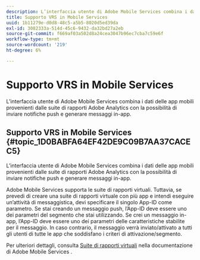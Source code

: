 ```yaml
---
description: L’interfaccia utente di Adobe Mobile Services combina i dati delle app mobili provenienti dalle suite di rapporti Adobe Analytics con la possibilità di inviare notifiche push e generare messaggi in-app.
title: Supporto VRS in Mobile Services
uuid: 1b11279e-d0d8-48c5-a5b5-8020d5ed39da
exl-id: 3082333a-514d-45c6-9432-da32bd27a2eb
source-git-commit: f669af03a502d8a24cea3047b96ec7cba7c59e6f
workflow-type: tm+mt
source-wordcount: '219'
ht-degree: 6%

---
```


# Supporto VRS in Mobile Services

L’interfaccia utente di Adobe Mobile Services combina i dati delle app mobili provenienti dalle suite di rapporti Adobe Analytics con la possibilità di inviare notifiche push e generare messaggi in-app.

## Supporto VRS in Mobile Services {#topic_1D0BABFA64EF42DE9C09B7AA37CACEC5}

L’interfaccia utente di Adobe Mobile Services combina i dati delle app mobili provenienti dalle suite di rapporti Adobe Analytics con la possibilità di inviare notifiche push e generare messaggi in-app.

Adobe Mobile Services supporta le suite di rapporti virtuali. Tuttavia, se prevedi di creare una suite di rapporti virtuale con più app e intendi eseguire un’attività di messaggistica, devi specificare il singolo App-ID come parametro. Se stai creando un messaggio push, l’App-ID deve essere uno dei parametri del segmento che stai utilizzando. Se crei un messaggio in-app, l’App-ID deve essere uno dei parametri delle caratteristiche stabilite per il messaggio. In caso contrario, il messaggio verrà inviato/attivato a tutti gli utenti di tutte le app che soddisfano i criteri di attivazione/segmento.

Per ulteriori dettagli, consulta [Suite di rapporti virtuali](https://experienceleague.adobe.com/docs/mobile-services/using/manage-apps-ug/c-mob-vrs.html) nella documentazione di Adobe Mobile Services .
